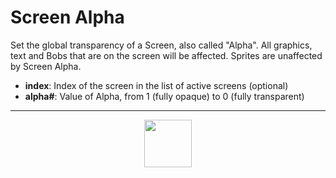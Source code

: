 # Screen Alpha
Set the global transparency of a Screen, also called "Alpha". All graphics, text and Bobs that are on the screen will be affected. Sprites are unaffected by Screen Alpha.
- **index**: Index of the screen in the list of active screens (optional)
- **alpha#**: Value of Alpha, from 1 (fully opaque) to 0 (fully transparent)
---
<p align="center"><img valign="middle" width="76px" src="https://drive.google.com/uc?export=view&id=1c2KO0LJpvMS9X9CAGV6dOfciR7OWhdKA" /></p>
